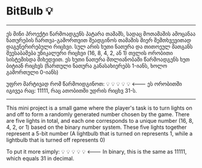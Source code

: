 # BitBulb 💡

------------------------------------------------------------------------------------------

ეს მინი პროექტი წარმოადგენს პატარა თამაშს, სადაც მოთამაშის ამოცანაა ნათურების ჩართვა-გამორთვით შეადგინოს თამაშის მიერ შემთხვევითად დაგენერირებული რიცხვი.
სულ არის ხუთი ნათურა და თითოეულ მათგანს შეესაბამება უნიკალური რიცხვი (16, 8, 4, 2, ან 1) თვლის ორობითი სისტემისდა მიხედვით.
ეს ხუთი ნათურა მთლიანობაში წარმოადგენს ხუთ ბიტიან რიცხვს (ჩართული ნათურა განასახიერებს 1-იანს, ხოლო გამორთული 0-იანს)

უფრო მარტივად რომ წარმოიდგინოთ:  💡  💡  💡  💡  💡  <--- ეს ორობითში იგივეა რაც: 11111, რაც ათობითში უდრის რიცხვ 31-ს.             

------------------------------------------------------------------------------------------

This mini project is a small game where the player's task is to turn lights on and off to form a randomly generated number chosen by the game.
There are five lights in total, and each one corresponds to a unique number (16, 8, 4, 2, or 1) based on the binary number system.
These five lights together represent a 5-bit number (A lightbulb that is turned on represents 1, while a lightbulb that is turned off represents 0)

To put it more simply:  💡  💡  💡  💡  💡  <--- In binary, this is the same as 11111, which equals 31 in decimal.
